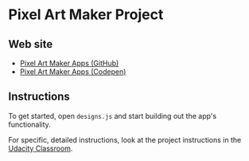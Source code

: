 # Pixel Art Maker Project

## Web site

* [Pixel Art Maker Apps (GitHub)](https://sasokuncic.github.io/UdacityExrc2pixelArtMaker/)
* [Pixel Art Maker Apps (Codepen)](https://codepen.io/kuncic/full/ZrWNgp/)

## Instructions

To get started, open `designs.js` and start building out the app's functionality.

For specific, detailed instructions, look at the project instructions in the [Udacity Classroom](https://classroom.udacity.com/me).
